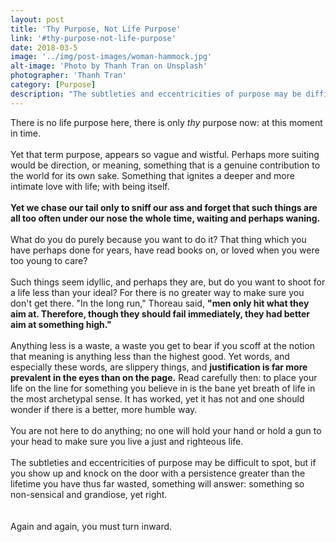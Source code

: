 ```yaml
---
layout: post
title: 'Thy Purpose, Not Life Purpose'
link: '#thy-purpose-not-life-purpose'
date: 2018-03-5
image: '../img/post-images/woman-hammock.jpg'
alt-image: 'Photo by Thanh Tran on Unsplash'
photographer: 'Thanh Tran'
category: [Purpose]
description: "The subtleties and eccentricities of purpose may be difficult to spot, but if you knock on the door with a persistence greater than the lifetime you have thus far wasted, something will answer: something so senseless and grandiose yet right."
---
```

There is no life purpose here, there is only _thy_ purpose now: at this moment in time. 
<br>
<br>
Yet that term purpose, appears so vague and wistful. Perhaps more suiting would be direction, or meaning, something that is a genuine contribution to the world for its own sake. Something that ignites a deeper and more intimate love with life; with being itself.
<br>
<br>
__Yet we chase our tail only to sniff our ass and forget that such things are all too often under our nose the whole time, waiting and perhaps waning.__
<br>
<br>
What do you do purely because you want to do it? That thing which you have perhaps done for years, have read books on, or loved when you were too young to care?
<br>
<br>
Such things seem idyllic, and perhaps they are, but do you want to shoot for a life less than your ideal? For there is no greater way to make sure you don't get there. "In the long run," Thoreau said, **"men only hit what they aim at. Therefore, though they should fail immediately, they had better aim at something high."**
<br>
<br>
Anything less is a waste, a waste you get to bear if you scoff at the notion that meaning is anything less than the highest good.
Yet words, and especially these words, are slippery things, and **justification is far more prevalent in the eyes than on the page.**
Read carefully then: to place your life on the line for something you believe in is the bane yet breath of life in the most archetypal sense. It has worked, yet it has not and one should wonder if there is a better, more humble way.
<br>
<br>
You are not here to do anything; no one will hold your hand or hold a gun to your head to make sure you live a just and righteous life.
<br>
<br>
The subtleties and eccentricities of purpose may be difficult to spot, but if you show up and knock on the door with a persistence greater than the lifetime you have thus far wasted, something will answer: something so non-sensical and grandiose, yet right.
<br>  
<br> 
Again and again, you must turn inward. 